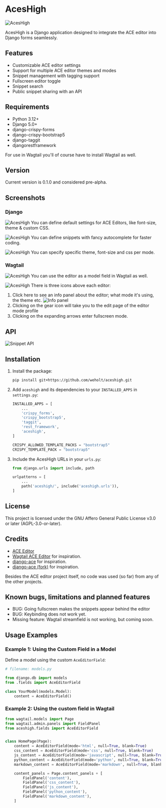 # AcesHigh

![AcesHigh](assets/images/logo.png)

AcesHigh is a Django application designed to integrate the ACE editor into Django forms seamlessly.

## Features
- Customizable ACE editor settings
- Support for multiple ACE editor themes and modes
- Snippet management with tagging support
- Fullscreen editor toggle
- Snippet search
- Public snippet sharing with an API

## Requirements
- Python 3.12+
- Django 5.0+
- django-crispy-forms
- django-crispy-bootstrap5
- django-taggit
- djangorestframework

For use in Wagtail you'll of course have to install Wagtail as well.

## Version
Current version is 0.1.0 and considered pre-alpha.

## Screenshots

### Django 
![AcesHigh](assets/images/screenshot.png)
You can define default settings for ACE Editors, like font-size, theme & custom CSS.

![AcesHigh](assets/images/screenshot1.png)
You can define snippets with fancy autocomplete for faster coding.

![AcesHigh](assets/images/screenshot2.png)
You can specify specific theme, font-size and css per mode.

### Wagtail
![AcesHigh](assets/images/wagtail_1.png)
You can use the editor as a model field in Wagtail as well.

![AcesHigh](assets/images/icons.png)
There is three icons above each editor:
1) Click here to see an info panel about the editor; what mode it's using, the theme etc.
![Info panel](assets/images/info_panel.png)
2) Clicking on the gear icon will take you to the edit page of the editor mode profile
3) Clicking on the expanding arrows enter fullscreen mode.

## API
![Snippet API](assets/images/api.png)

## Installation
1. Install the package:
    ```bash
    pip install git+https://github.com/weholt/aceshigh.git
    ```

2. Add `aceshigh` and its dependencies to your `INSTALLED_APPS` in `settings.py`:
    ```python
    INSTALLED_APPS = [
        ...
        'crispy_forms',
        'crispy_bootstrap5',
        'taggit',
        'rest_framework',
        'aceshigh',
    ]

    CRISPY_ALLOWED_TEMPLATE_PACKS = "bootstrap5"
    CRISPY_TEMPLATE_PACK = "bootstrap5"
    ```

3. Include the AcesHigh URLs in your `urls.py`:
    ```python
    from django.urls import include, path

    urlpatterns = [
        ...
        path('aceshigh/', include('aceshigh.urls')),
    ]
    ```

## License
This project is licensed under the GNU Affero General Public License v3.0 or later (AGPL-3.0-or-later).

## Credits
- [ACE Editor](https://github.com/ajaxorg/ace)
- [Wagtail ACE Editor](https://github.com/Nigel2392/wagtail_ace_editor) for inspiration.
- [django-ace](https://github.com/fdemmer/django-ace) for inspiration.
- [django-ace (fork)](https://github.com/django-ace/django-ace) for inspiration.

Besides the ACE editor project itself, no code was used (so far) from any of the other projects.

## Known bugs, limitations and planned features
- BUG: Going fullscreen makes the snippets appear behind the editor
- BUG: Keybinding does not work yet.
- Missing feature: Wagtail streamfield is not working, but coming soon.

## Usage Examples

### Example 1: Using the Custom Field in a Model

Define a model using the custom `AceEditorField`:

```python
# filename: models.py

from django.db import models
from .fields import AceEditorField

class YourModel(models.Model):
    content = AceEditorField()
```

### Example 2: Using the custom field in Wagtail

```python
from wagtail.models import Page
from wagtail.admin.panels import FieldPanel
from aceshigh.fields import AceEditorField


class HomePage(Page):
    content = AceEditorField(mode='html', null=True, blank=True)
    css_content = AceEditorField(mode='css', null=True, blank=True)
    js_content = AceEditorField(mode='javascript', null=True, blank=True)
    python_content = AceEditorField(mode='python', null=True, blank=True)
    markdown_content = AceEditorField(mode='markdown', null=True, blank=True)

    content_panels = Page.content_panels + [
        FieldPanel('content'),
        FieldPanel('css_content'),
        FieldPanel('js_content'),
        FieldPanel('python_content'),
        FieldPanel('markdown_content'),
    ]    
```
